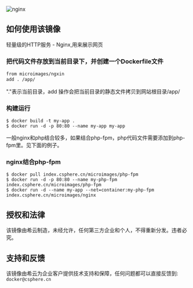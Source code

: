 ![nginx](https://csphere.cn/assets/45169590-0653-4ec5-9a2e-57b4a49fea56)

## 如何使用该镜像

轻量级的HTTP服务 - Nginx,用来展示网页

### 把代码文件存放到当前目录下，并创建一个Dockerfile文件

```Dockerfile
from microimages/ngxin
add . /app/
```

"."表示当前目录，add 操作会把当前目录的静态文件拷贝到网站根目录/app/

### 构建运行

```console
$ docker build -t my-app .
$ docker run -d -p 80:80 --name my-app my-app
```

一般nginx和php结合较多，如果结合php-fpm，php代码文件需要添加到php-fpm里。见下面的例子。

### nginx结合php-fpm

```console
$ docker pull index.csphere.cn/microimages/php-fpm
$ docker run -d -p 80:80 --name my-php-fpm index.csphere.cn/microimages/php-fpm
$ docker run -d --name my-app --net=container:my-php-fpm index.csphere.cn/microimages/nginx
```

## 授权和法律

该镜像由希云制造，未经允许，任何第三方企业和个人，不得重新分发。违者必究。

## 支持和反馈

该镜像由希云为企业客户提供技术支持和保障，任何问题都可以直接反馈到: `docker@csphere.cn`

